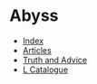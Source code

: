 # Abyss
* [Index](/)
* [Articles](/articles/README.md)
* [Truth and Advice](/articles/truth_and_advice)
* [L Catalogue](/L_catalogue)